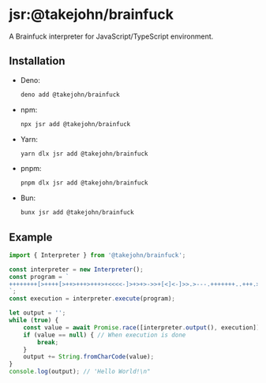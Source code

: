 # jsr:@takejohn/brainfuck

A Brainfuck interpreter for JavaScript/TypeScript environment.

## Installation

- Deno:
  ```sh
  deno add @takejohn/brainfuck
  ```
- npm:
  ```sh
  npx jsr add @takejohn/brainfuck
  ```
- Yarn:
  ```sh
  yarn dlx jsr add @takejohn/brainfuck
  ```
- pnpm:
  ```sh
  pnpm dlx jsr add @takejohn/brainfuck
  ```
- Bun:
  ```sh
  bunx jsr add @takejohn/brainfuck
  ```

## Example

```js
import { Interpreter } from '@takejohn/brainfuck';

const interpreter = new Interpreter();
const program = `
++++++++[>++++[>++>+++>+++>+<<<<-]>+>+>->>+[<]<-]>>.>---.+++++++..+++.>>.<-.<.+++.------.--------.>>+.>++.
`;
const execution = interpreter.execute(program);

let output = '';
while (true) {
    const value = await Promise.race([interpreter.output(), execution]);
    if (value == null) { // When execution is done
        break;
    }
    output += String.fromCharCode(value);
}
console.log(output); // 'Hello World!\n"
```
